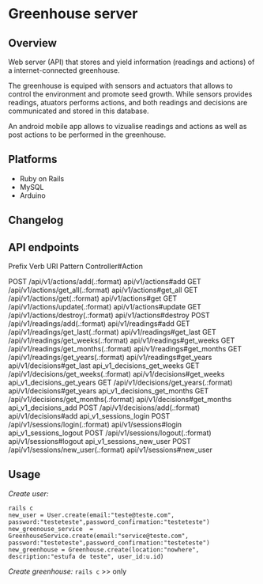 # Greenhouse server

## Overview
Web server (API) that stores and yield information (readings and actions) of a internet-connected greenhouse.

The greenhouse is equiped with sensors and actuators that allows to control the environment and promote seed growth. While sensors provides readings, atuators performs actions, and both readings and decisions are communicated and stored in this database.

An android mobile app allows to vizualise readings and actions as well as post actions to be performed in the greenhouse.

## Platforms
- Ruby on Rails
- MySQL
- Arduino

## Changelog

## API endpoints
Prefix Verb URI Pattern                            Controller#Action

POST /api/v1/actions/add(.:format)          api/v1/actions#add
GET  /api/v1/actions/get_all(.:format)      api/v1/actions#get_all
GET  /api/v1/actions/get(.:format)          api/v1/actions#get
GET  /api/v1/actions/update(.:format)       api/v1/actions#update
GET  /api/v1/actions/destroy(.:format)      api/v1/actions#destroy
POST /api/v1/readings/add(.:format)         api/v1/readings#add
GET  /api/v1/readings/get_last(.:format)    api/v1/readings#get_last
GET  /api/v1/readings/get_weeks(.:format)   api/v1/readings#get_weeks
GET  /api/v1/readings/get_months(.:format)  api/v1/readings#get_months GET  /api/v1/readings/get_years(.:format)   api/v1/readings#get_years
   api/v1/decisions#get_last
api_v1_decisions_get_weeks GET  /api/v1/decisions/get_weeks(.:format)  api/v1/decisions#get_weeks
api_v1_decisions_get_years GET  /api/v1/decisions/get_years(.:format)  api/v1/decisions#get_years
api_v1_decisions_get_months GET  /api/v1/decisions/get_months(.:format) api/v1/decisions#get_months
api_v1_decisions_add POST /api/v1/decisions/add(.:format)        api/v1/decisions#add
api_v1_sessions_login POST /api/v1/sessions/login(.:format)       api/v1/sessions#login
api_v1_sessions_logout POST /api/v1/sessions/logout(.:format)      api/v1/sessions#logout
api_v1_sessions_new_user POST /api/v1/sessions/new_user(.:format)    api/v1/sessions#new_user


## Usage
*Create user:* 
```
rails c
new_user = User.create(email:"teste@teste.com", password:"testeteste",password_confirmation:"testeteste")
new_greenouse_service  = GreenhouseService.create(email:"service@teste.com", password:"testeteste",password_confirmation:"testeteste")
new_greenhouse = Greenhouse.create(location:"nowhere", description:"estufa de teste", user_id:u.id)
```
*Create greenhouse:* ```rails c``` >> only
